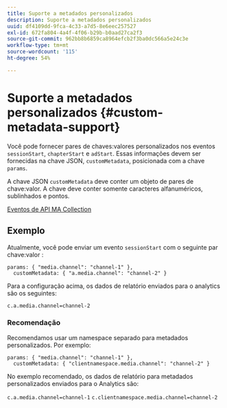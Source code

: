 ```yaml
---
title: Suporte a metadados personalizados
description: Suporte a metadados personalizados
uuid: df4109dd-9fca-4c33-a7d5-8e6eec257527
exl-id: 672fa804-4a4f-4f06-b29b-b0aad27ca2f3
source-git-commit: 962bb8b6859ca8964efcb2f3ba0dc566a5e24c3e
workflow-type: tm+mt
source-wordcount: '115'
ht-degree: 54%

---
```


# Suporte a metadados personalizados {#custom-metadata-support}

Você pode fornecer pares de chaves:valores personalizados nos eventos `sessionStart`, `chapterStart` e `adStart`. Essas informações devem ser fornecidas na chave JSON, `customMetadata`, posicionada com a chave `params`.

A chave JSON `customMetadata` deve conter um objeto de pares de chave:valor. A chave deve conter somente caracteres alfanuméricos, sublinhados e pontos.

[Eventos de API MA Collection](/help/media-collection-api/mc-api-ref/mc-api-events-req.md)

## Exemplo

Atualmente, você pode enviar um evento `sessionStart` com o seguinte par chave:valor :

```
params: { "media.channel": "channel-1" },
  customMetadata: { "a.media.channel": "channel-2" }
```

Para a configuração acima, os dados de relatório enviados para o analytics são os seguintes:

`c.a.media.channel=channel-2`

### Recomendação

Recomendamos usar um namespace separado para metadados personalizados. Por exemplo:

```
params: { "media.channel": "channel-1" },
  customMetadata: { "clientnamespace.media.channel": "channel-2" }
```

No exemplo recomendado, os dados de relatório para metadados personalizados enviados para o Analytics são:

`c.a.media.channel=channel-1`
`c.clientnamespace.media.channel=channel-2`
